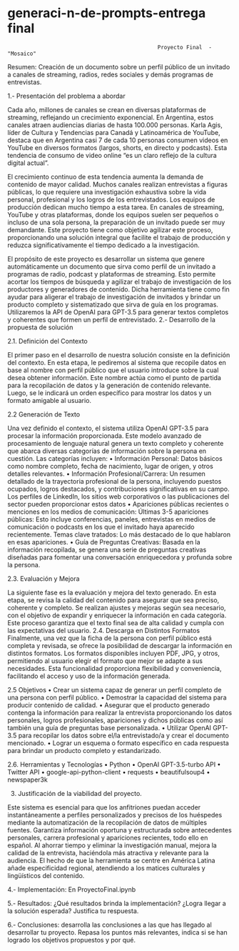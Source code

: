 # generaci-n-de-prompts-entrega final

                                                   Proyecto Final  - "Mosaico"

Resumen: Creación de un documento sobre un perfil público de un invitado a canales de streaming, radios, redes sociales y demás programas de entrevistas.


1.- Presentación del problema a abordar

Cada año, millones de canales se crean en diversas plataformas de streaming, reflejando un crecimiento exponencial. En Argentina, estos canales atraen audiencias diarias de hasta 100.000 personas. Karla Agis, líder de Cultura y Tendencias para Canadá y Latinoamérica de YouTube, destaca que en Argentina casi 7 de cada 10 personas consumen videos en YouTube en diversos formatos (largos, shorts, en directo y podcasts). Esta tendencia de consumo de video online “es un claro reflejo de la cultura digital actual”.

El crecimiento continuo de esta tendencia aumenta la demanda de contenido de mayor calidad. Muchos canales realizan entrevistas a figuras públicas, lo que requiere una investigación exhaustiva sobre la vida personal, profesional y los logros de los entrevistados. Los equipos de producción dedican mucho tiempo a esta tarea. En canales de streaming, YouTube y otras plataformas, donde los equipos suelen ser pequeños o incluso de una sola persona, la preparación de un invitado puede ser muy demandante. Este proyecto tiene como objetivo agilizar este proceso, proporcionando una solución integral que facilite el trabajo de producción y reduzca significativamente el tiempo dedicado a la investigación.

El propósito de este proyecto es desarrollar un sistema que genere automáticamente un documento que sirva como perfil de un invitado a programas de radio, podcast y plataformas de streaming. Esto permite acortar los tiempos de búsqueda y agilizar el trabajo de investigación de los productores y generadores de contenido. Dicha herramienta tiene como fin ayudar para aligerar el trabajo de investigación de invitados y brindar un producto completo y sistematizado que sirva de guía en los programas. Utilizaremos la API de OpenAI para GPT-3.5 para generar textos completos y coherentes que formen un perfil de entrevistado.
2.- Desarrollo de la propuesta de solución

2.1. Definición del Contexto

El primer paso en el desarrollo de nuestra solución consiste en la definición del contexto. 
En esta etapa, le pediremos al sistema que recopile datos en base al nombre con perfil público que el usuario introduce sobre la cual desea obtener información. Este nombre actúa como el punto de partida para la recopilación de datos y la generación de contenido relevante. Luego, se le indicará un orden específico para mostrar los datos y un formato amigable al usuario.

2.2 Generación de Texto

Una vez definido el contexto, el sistema utiliza OpenAI GPT-3.5 para procesar la información proporcionada. Este modelo avanzado de procesamiento de lenguaje natural genera un texto completo y coherente que abarca diversas categorías de información sobre la persona en cuestión. Las categorías incluyen:
      •	Información Personal: Datos básicos como nombre completo, fecha de nacimiento, lugar de origen, y otros detalles relevantes.
      •	Información Profesional/Carrera: Un resumen detallado de la trayectoria profesional de la persona, incluyendo puestos ocupados, logros destacados, y contribuciones significativas en su campo.
Los perfiles de LinkedIn, los sitios web corporativos o las publicaciones del sector pueden proporcionar estos datos
      •	Apariciones públicas recientes o menciones en los medios de comunicación: Últimas 3-5 apariciones públicas: Esto incluye conferencias, paneles, entrevistas en medios de comunicación o podcasts en los que el invitado haya aparecido recientemente. Temas clave tratados: Lo más destacado de lo que hablaron en esas apariciones.
    •	Guía de Preguntas Creativas: Basada en la información recopilada, se genera una serie de preguntas creativas diseñadas para fomentar una conversación enriquecedora y profunda sobre la persona.
    
2.3. Evaluación y Mejora

La siguiente fase es la evaluación y mejora del texto generado. En esta etapa, se revisa la calidad del contenido para asegurar que sea preciso, coherente y completo. Se realizan ajustes y mejoras según sea necesario, con el objetivo de expandir y enriquecer la información en cada categoría. Este proceso garantiza que el texto final sea de alta calidad y cumpla con las expectativas del usuario.
2.4. Descarga en Distintos Formatos
Finalmente, una vez que la ficha de la persona con perfil público está completa y revisada, se ofrece la posibilidad de descargar la información en distintos formatos. Los formatos disponibles incluyen PDF, JPG, y otros, permitiendo al usuario elegir el formato que mejor se adapte a sus necesidades. Esta funcionalidad proporciona flexibilidad y conveniencia, facilitando el acceso y uso de la información generada.

2.5 Objetivos
    •	Crear un sistema capaz de generar un perfil completo de una persona con perfil público.
    •	Demostrar la capacidad del sistema para producir contenido de calidad.
    •	Asegurar que el producto generado contenga la información para realizar la entrevista proporcionando los datos personales, logros profesionales, apariciones y dichos públicas como así también una guía de preguntas base personalizada.
    •	Utilizar OpenAI GPT-3.5 para recopilar los datos sobre el/la entrevistado/a y crear el documento mencionado.
    •	Lograr un esquema o formato específico en cada respuesta para brindar un producto completo y estandarizado.
    
2.6. Herramientas y Tecnologías
    •	Python
    •	OpenAI GPT-3.5-turbo API
    •	Twitter API
    •	google-api-python-client
    •	requests
    •	beautifulsoup4
    •	newspaper3k
    
3. Justificación de la viabilidad del proyecto.

Este sistema es esencial para que los anfitriones puedan acceder instantáneamente a perfiles personalizados y precisos de los huéspedes mediante la automatización de la recopilación de datos de múltiples fuentes. Garantiza información oportuna y estructurada sobre antecedentes personales, carrera profesional y apariciones recientes, todo ello en español. Al ahorrar tiempo y eliminar la investigación manual, mejora la calidad de la entrevista, haciéndola más atractiva y relevante para la audiencia. El hecho de que la herramienta se centre en América Latina añade especificidad regional, atendiendo a los matices culturales y lingüísticos del contenido.

4.- Implementación: En ProyectoFinal.ipynb

5.- Resultados: ¿Qué resultados brinda la implementación? ¿Logra llegar a la solución esperada? Justifica tu respuesta.

6.- Conclusiones: desarrolla las conclusiones a las que has llegado al desarrollar tu proyecto. Repasa los puntos más relevantes, indica si se han logrado los objetivos propuestos y por qué.

